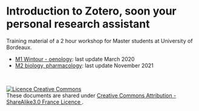 # Introduction to Zotero, soon your personal research assistant

Training material of a 2 hour workshop for Master students at University of Bordeaux.

* [M1 Wintour - oenology](https://github.com/fflamerie/zotero_intro_to/tree/wintour): last update March 2020
* [M2 biology, pharmacology](https://github.com/fflamerie/zotero_intro_to/tree/cbio): last update November 2021 



</br> 

<a rel="license" href="http://creativecommons.org/licenses/by-sa/3.0/fr/"><img alt="Licence Creative Commons" style="border-width:0" src="https://i.creativecommons.org/l/by-sa/3.0/fr/88x31.png" /></a><br />These documents are shared under  <a rel="license" href="http://creativecommons.org/licenses/by-sa/3.0/fr/"> Creative Commons Attribution -  ShareAlike3.0 France Licence </a>.
